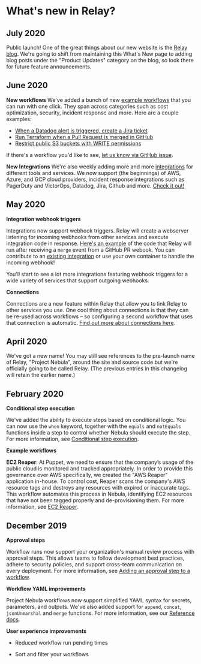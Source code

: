 # What's new in Relay?

## July 2020

Public launch! One of the great things about our new website is the [Relay blog](https://relay.sh/blog/). We're going to shift from maintaining this What's New page to adding blog posts under the "Product Updates" category on the blog, so look there for future feature announcements.

## June 2020

**New workflows**
We've added a bunch of new [example workflows](https://relay.sh/workflows) that you can run with one click. They span across categories such as cost optimization, security, incident response and more. Here are a couple examples:

- [When a Datadog alert is triggered, create a Jira ticket](https://relay.sh/workflows/datadog-to-jira/)
- [Run Terraform when a Pull Request is merged in GitHub](https://relay.sh/workflows/terraform-continuous-deployment/)
- [Restrict public S3 buckets with WRITE permissions](https://relay.sh/workflows/s3-restrict-public-write-buckets/)

If there's a workflow you'd like to see, [let us know via GitHub issue](https://github.com/puppetlabs/relay/issues/new?assignees=&labels=Feature%2C+feature%2C+Enhancement%2C+enhancement&template=feature-request.md&title=).

**New Integrations**
We're also weekly adding more and more [integrations](https://relay.sh/integrations) for different tools and services. We now support (the beginnings) of AWS, Azure, and GCP cloud providers, incident response integrations such as PagerDuty and VictorOps, Datadog, Jira, Github and more. [Check it out!](https://relay.sh/integrations)

## May 2020

**Integration webhook triggers** 

Integrations now support webhook triggers. Relay will create a webserver listening for incoming webhooks from other services and execute integration code in response. [Here's an example](https://github.com/relay-integrations/relay-github/blob/master/triggers/github-trigger-pull-request-merged/handler.py) of the code that Relay will run after receiving a `merge` event from a GitHub PR webook. You can contribute to an [existing integration](https://github.com/relay-integrations/relay-github) or use your own container to handle the incoming webhook! 

You'll start to see a lot more integrations featuring webhook triggers for a wide variety of services that support outgoing webhooks. 

**Connections**

Connections are a new feature within Relay that allow you to link Relay to other services you use. One cool thing about connections is that they can be re-used across workflows – so configuring a second workflow that uses that connection is automatic. [Find out more about connections here](./using-workflows/managing-connections.md).

## April 2020

We've got a new name! You may still see references to the pre-launch name of Relay, "Project Nebula", around the site and source code but we're officially going to be called Relay. (The previous entries in this changelog will retain the earlier name.)

## February 2020

**Conditional step execution**

We've added the ability to execute steps based on conditional logic. You can now use the `when` keyword, together with the `equals` and `notEquals` functions inside a step to control whether Nebula should execute the step. For more information, see [Conditional step execution](./using-workflows/conditionals.md).

**Example workflows**

**EC2 Reaper**: At Puppet, we need to ensure that the company’s usage of the public cloud is monitored and tracked appropriately. In order to provide this governance over AWS specifically, we created the "AWS Reaper" application in-house. To control cost, Reaper scans the company's AWS resource tags and destroys any resources with expired or inaccurate tags. This workflow automates this process in Nebula, identifying EC2 resources that have not been tagged properly and de-provisioning them. For more information, see [EC2 Reaper](https://relay.sh/workflows/ec2-reaper).

## December 2019

**Approval steps**

Workflow runs now support your organization's manual review process with approval steps. This allows teams to follow development best practices, adhere to security policies, and support cross-team communication on every deployment. For more information, see [Adding an approval step to a workflow](using-workflows/adding-an-approval-step.md).

**Workflow YAML improvements**

Project Nebula workflows now support simplified YAML syntax for secrets, parameters, and outputs. We've also added support for `append`, `concat`, `jsonUnmarshal` and `merge` functions. For more information, see our [Reference docs](reference.md).

**User experience improvements**

-   Reduced workflow run pending times

-   Sort and filter your workflows
